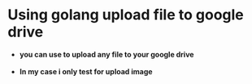 <h1>Using golang upload file to google drive</h1>
<ul>
<li>
  <strong>you can use to upload any file to your google drive</strong>
</li>
<br/>
<li>
  <strong>In my case i only test for upload image<strong/>
</li>
</ul>
